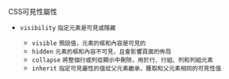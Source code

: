 CSS可見性屬性
- `visibility` <small>指定元素是可見或隱藏</small>

	- `visible` <small>預設值，元素的框和內容是可見的</small>
	- `hidden` <small>元素的框和內容不可見，且會影響頁面的佈局</small>
	- `collapse` <small>將整個行或列從顯示中刪除，用於行、行組、列和列組元素</small>
	- `inherit` <small>指定可見屬性的值從父元素繼承，獲取和父元素相同的可見性值</small>